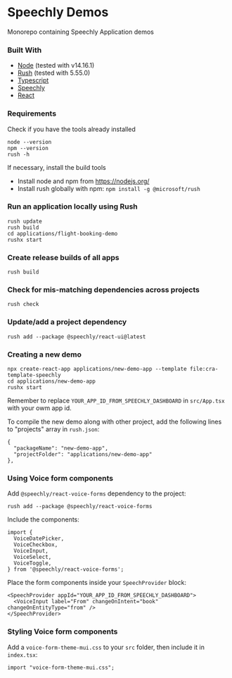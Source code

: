 # Speechly Demos
Monorepo containing Speechly Application demos

### Built With
* [Node](https://nodejs.org/) (tested with v14.16.1)
* [Rush](https://rushjs.io/) (tested with 5.55.0)
* [Typescript](https://www.typescriptlang.org/)
* [Speechly](https://github.com/speechly/react-client)
* [React](https://reactjs.org/)

### Requirements

Check if you have the tools already installed

```
node --version
npm --version
rush -h
```

If necessary, install the build tools

- Install node and npm from <https://nodejs.org/>
- Install rush globally with npm: `npm install -g @microsoft/rush`

### Run an application locally using Rush

```
rush update
rush build
cd applications/flight-booking-demo
rushx start
```

### Create release builds of all apps

```
rush build
```

### Check for mis-matching dependencies across projects

```
rush check
```

### Update/add a project dependency

```
rush add --package @speechly/react-ui@latest
```

### Creating a new demo

```
npx create-react-app applications/new-demo-app --template file:cra-template-speechly
cd applications/new-demo-app
rushx start
```

Remember to replace `YOUR_APP_ID_FROM_SPEECHLY_DASHBOARD` in `src/App.tsx` with your owm app id.

To compile the new demo along with other project, add the following lines to "projects" array in `rush.json`:

```
{
  "packageName": "new-demo-app",
  "projectFolder": "applications/new-demo-app"
},
```

### Using Voice form components

Add `@speechly/react-voice-forms` dependency to the project:

```
rush add --package @speechly/react-voice-forms
```

Include the components:

```
import {
  VoiceDatePicker,
  VoiceCheckbox,
  VoiceInput,
  VoiceSelect,
  VoiceToggle,
} from '@speechly/react-voice-forms';
```

Place the form components inside your `SpeechProvider` block:

```
<SpeechProvider appId="YOUR_APP_ID_FROM_SPEECHLY_DASHBOARD">
  <VoiceInput label="From" changeOnIntent="book" changeOnEntityType="from" />
</SpeechProvider>
```

### Styling Voice form components

Add a `voice-form-theme-mui.css` to your `src` folder, then include it in `index.tsx`:

```
import "voice-form-theme-mui.css";
```
